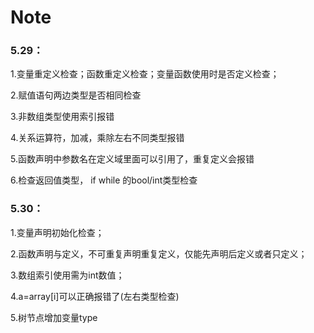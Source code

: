 # Note

### 5.29：

1.变量重定义检查；函数重定义检查；变量函数使用时是否定义检查；

2.赋值语句两边类型是否相同检查

3.非数组类型使用索引报错

4.关系运算符，加减，乘除左右不同类型报错

5.函数声明中参数名在定义域里面可以引用了，重复定义会报错

6.检查返回值类型， if while 的bool/int类型检查  

### 5.30：

1.变量声明初始化检查；

2.函数声明与定义，不可重复声明重复定义，仅能先声明后定义或者只定义；

3.数组索引使用需为int数值；

4.a=array[i]可以正确报错了(左右类型检查)

5.树节点增加变量type